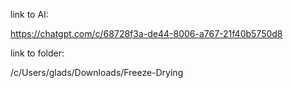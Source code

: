 link to AI:

https://chatgpt.com/c/68728f3a-de44-8006-a767-21f40b5750d8

link to folder:

/c/Users/glads/Downloads/Freeze-Drying
